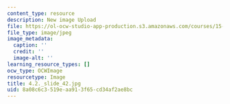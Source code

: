 ```yaml
---
content_type: resource
description: New image Upload
file: https://ol-ocw-studio-app-production.s3.amazonaws.com/courses/15-s21-nuts-and-bolts-of-business-plans-january-iap-2014/8a08c6c3519eaa913f65cd34af2ae8bc_4.2._slide_42.jpg
file_type: image/jpeg
image_metadata:
  caption: ''
  credit: ''
  image-alt: ''
learning_resource_types: []
ocw_type: OCWImage
resourcetype: Image
title: 4.2._slide_42.jpg
uid: 8a08c6c3-519e-aa91-3f65-cd34af2ae8bc
---
```

